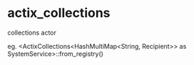 # actix_collections
collections actor

eg.
<ActixCollections<HashMultiMap<String, Recipient<MessageEvent>>> as SystemService>::from_registry()
